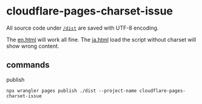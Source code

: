 # cloudflare-pages-charset-issue

All source code under [`/dist`](/dist) are saved with UTF-8 encoding.

The [en.html](https://cloudflare-pages-charset-issue.pages.dev/en.html) will work all fine.
The [ja.html](https://cloudflare-pages-charset-issue.pages.dev/ja.html) load the script without charset will show wrong content.

## commands

publish

```shell
npx wrangler pages publish ./dist --project-name cloudflare-pages-charset-issue
```
